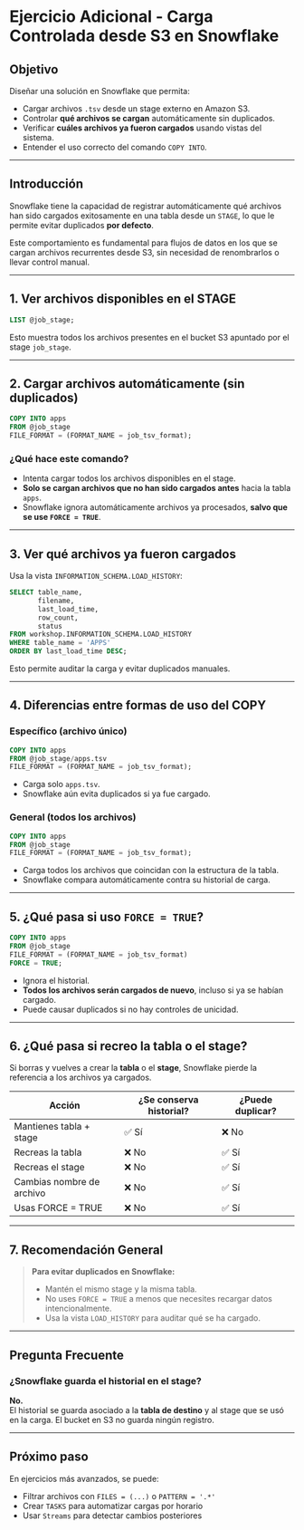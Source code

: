 
# Ejercicio Adicional - Carga Controlada desde S3 en Snowflake

## Objetivo

Diseñar una solución en Snowflake que permita:

- Cargar archivos `.tsv` desde un stage externo en Amazon S3.
- Controlar **qué archivos se cargan** automáticamente sin duplicados.
- Verificar **cuáles archivos ya fueron cargados** usando vistas del sistema.
- Entender el uso correcto del comando `COPY INTO`.

---

## Introducción

Snowflake tiene la capacidad de registrar automáticamente qué archivos han sido cargados exitosamente en una tabla desde un `STAGE`, lo que le permite evitar duplicados **por defecto**.

Este comportamiento es fundamental para flujos de datos en los que se cargan archivos recurrentes desde S3, sin necesidad de renombrarlos o llevar control manual.

---

## 1. Ver archivos disponibles en el STAGE

```sql
LIST @job_stage;
```

Esto muestra todos los archivos presentes en el bucket S3 apuntado por el stage `job_stage`.

---

## 2. Cargar archivos automáticamente (sin duplicados)

```sql
COPY INTO apps
FROM @job_stage
FILE_FORMAT = (FORMAT_NAME = job_tsv_format);
```

### ¿Qué hace este comando?

- Intenta cargar todos los archivos disponibles en el stage.
- **Solo se cargan archivos que no han sido cargados antes** hacia la tabla `apps`.
- Snowflake ignora automáticamente archivos ya procesados, **salvo que se use `FORCE = TRUE`**.

---

## 3. Ver qué archivos ya fueron cargados

Usa la vista `INFORMATION_SCHEMA.LOAD_HISTORY`:

```sql
SELECT table_name,
       filename,
       last_load_time,
       row_count,
       status
FROM workshop.INFORMATION_SCHEMA.LOAD_HISTORY
WHERE table_name = 'APPS'
ORDER BY last_load_time DESC;
```

Esto permite auditar la carga y evitar duplicados manuales.

---

## 4. Diferencias entre formas de uso del COPY

### Específico (archivo único)

```sql
COPY INTO apps
FROM @job_stage/apps.tsv
FILE_FORMAT = (FORMAT_NAME = job_tsv_format);
```

- Carga solo `apps.tsv`.
- Snowflake aún evita duplicados si ya fue cargado.

### General (todos los archivos)

```sql
COPY INTO apps
FROM @job_stage
FILE_FORMAT = (FORMAT_NAME = job_tsv_format);
```

- Carga todos los archivos que coincidan con la estructura de la tabla.
- Snowflake compara automáticamente contra su historial de carga.

---

## 5. ¿Qué pasa si uso `FORCE = TRUE`?

```sql
COPY INTO apps
FROM @job_stage
FILE_FORMAT = (FORMAT_NAME = job_tsv_format)
FORCE = TRUE;
```

- Ignora el historial.
- **Todos los archivos serán cargados de nuevo**, incluso si ya se habían cargado.
- Puede causar duplicados si no hay controles de unicidad.

---

## 6. ¿Qué pasa si recreo la tabla o el stage?

Si borras y vuelves a crear la **tabla** o el **stage**, Snowflake pierde la referencia a los archivos ya cargados.

| Acción                     | ¿Se conserva historial? | ¿Puede duplicar? |
|----------------------------|--------------------------|------------------|
| Mantienes tabla + stage    | ✅ Sí                    | ❌ No            |
| Recreas la tabla           | ❌ No                   | ✅ Sí            |
| Recreas el stage           | ❌ No                   | ✅ Sí            |
| Cambias nombre de archivo  | ❌ No                   | ✅ Sí            |
| Usas FORCE = TRUE          | ❌ No                   | ✅ Sí            |

---

## 7. Recomendación General

> **Para evitar duplicados en Snowflake:**
> - Mantén el mismo stage y la misma tabla.
> - No uses `FORCE = TRUE` a menos que necesites recargar datos intencionalmente.
> - Usa la vista `LOAD_HISTORY` para auditar qué se ha cargado.

---

## Pregunta Frecuente

### ¿Snowflake guarda el historial en el stage?

**No.**  
El historial se guarda asociado a la **tabla de destino** y al stage que se usó en la carga. El bucket en S3 no guarda ningún registro.

---

## Próximo paso

En ejercicios más avanzados, se puede:
- Filtrar archivos con `FILES = (...)` o `PATTERN = '.*'`
- Crear `TASKS` para automatizar cargas por horario
- Usar `Streams` para detectar cambios posteriores
